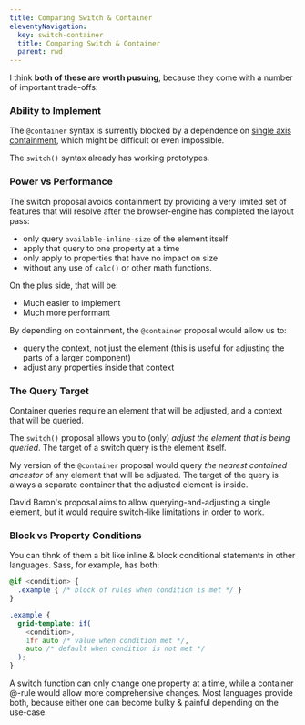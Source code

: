 ```yaml
---
title: Comparing Switch & Container
eleventyNavigation:
  key: switch-container
  title: Comparing Switch & Container
  parent: rwd
---
```


I think **both of these are worth pusuing**,
because they come with a number of important trade-offs:

### Ability to Implement

The `@container` syntax is surrently blocked
by a dependence on [single axis containment](/rwd/query/contain/),
which might be difficult or even impossible.

The `switch()` syntax already has working prototypes.

### Power vs Performance

The switch proposal avoids containment
by providing a very limited set of features
that will resolve after the browser-engine
has completed the layout pass:

- only query `available-inline-size` of the element itself
- apply that query to one property at a time
- only apply to properties that have no impact on size
- without any use of `calc()` or other math functions.

On the plus side,
that will be:

- Much easier to implement
- Much more performant

By depending on containment,
the `@container` proposal
would allow us to:

- query the context, not just the element
  (this is useful for adjusting the parts of a larger component)
- adjust any properties inside that context

### The Query Target

Container queries require an element that will be adjusted,
and a context that will be queried.

The `switch()` proposal allows you to (only)
_adjust the element that is being queried_.
The target of a switch query is the element itself.

My version of the `@container` proposal would query
_the nearest contained ancestor_
of any element that will be adjusted.
The target of the query is always a separate container
that the adjusted element is inside.

David Baron's proposal aims to allow
querying-and-adjusting a single element,
but it would require switch-like limitations
in order to work.

### Block vs Property Conditions

You can tihnk of them a bit like
inline & block conditional statements
in other languages.
Sass, for example, has both:

```scss
@if <condition> {
  .example { /* block of rules when condition is met */ }
}

.example {
  grid-template: if(
    <condition>,
    1fr auto /* value when condition met */,
    auto /* default when condition is not met */
  );
}
```

A switch function can only change one property at a time,
while a container @-rule would allow more comprehensive changes.
Most languages provide both,
because either one can become bulky & painful
depending on the use-case.
